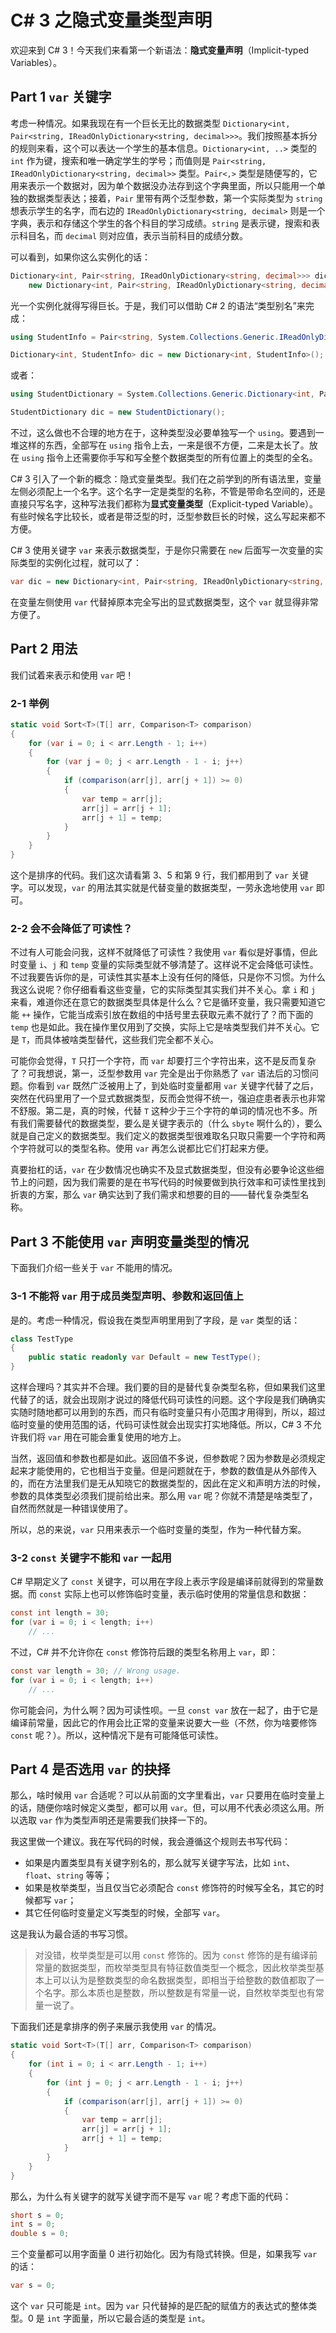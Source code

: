 # C# 3 之隐式变量类型声明

欢迎来到 C# 3！今天我们来看第一个新语法：**隐式变量声明**（Implicit-typed Variables）。

## Part 1 `var` 关键字

考虑一种情况。如果我现在有一个巨长无比的数据类型 `Dictionary<int, Pair<string, IReadOnlyDictionary<string, decimal>>>`。我们按照基本拆分的规则来看，这个可以表达一个学生的基本信息。`Dictionary<int, ..>` 类型的 `int` 作为键，搜索和唯一确定学生的学号；而值则是 `Pair<string, IReadOnlyDictionary<string, decimal>>` 类型。`Pair<,>` 类型是随便写的，它用来表示一个数据对，因为单个数据没办法存到这个字典里面，所以只能用一个单独的数据类型表达；接着，`Pair` 里带有两个泛型参数，第一个实际类型为 `string` 想表示学生的名字，而右边的 `IReadOnlyDictionary<string, decimal>` 则是一个字典，表示和存储这个学生的各个科目的学习成绩。`string` 是表示键，搜索和表示科目名，而 `decimal` 则对应值，表示当前科目的成绩分数。

可以看到，如果你这么实例化的话：

```csharp
Dictionary<int, Pair<string, IReadOnlyDictionary<string, decimal>>> dic =
    new Dictionary<int, Pair<string, IReadOnlyDictionary<string, decimal>>>();
```

光一个实例化就得写得巨长。于是，我们可以借助 C# 2 的语法“类型别名”来完成：

```csharp
using StudentInfo = Pair<string, System.Collections.Generic.IReadOnlyDictionary<string, decimal>>>;

Dictionary<int, StudentInfo> dic = new Dictionary<int, StudentInfo>();
```

或者：

```csharp
using StudentDictionary = System.Collections.Generic.Dictionary<int, Pair<string, System.Collections.Generic.IReadOnlyDictionary<string, decimal>>>;

StudentDictionary dic = new StudentDictionary();
```

不过，这么做也不合理的地方在于，这种类型没必要单独写一个 `using`。要遇到一堆这样的东西，全部写在 `using` 指令上去，一来是很不方便，二来是太长了。放在 `using` 指令上还需要你手写和写全整个数据类型的所有位置上的类型的全名。

C# 3 引入了一个新的概念：隐式变量类型。我们在之前学到的所有语法里，变量左侧必须配上一个名字。这个名字一定是类型的名称，不管是带命名空间的，还是直接只写名字，这种写法我们都称为**显式变量类型**（Explicit-typed Variable）。有些时候名字比较长，或者是带泛型的时，泛型参数巨长的时候，这么写起来都不方便。

C# 3 使用关键字 `var` 来表示数据类型，于是你只需要在 `new` 后面写一次变量的实际类型的实例化过程，就可以了：

```csharp
var dic = new Dictionary<int, Pair<string, IReadOnlyDictionary<string, decimal>>>();
```

在变量左侧使用 `var` 代替掉原本完全写出的显式数据类型，这个 `var` 就显得非常方便了。

## Part 2 用法

我们试着来表示和使用 `var` 吧！

### 2-1 举例

```csharp
static void Sort<T>(T[] arr, Comparison<T> comparison)
{
    for (var i = 0; i < arr.Length - 1; i++)
    {
        for (var j = 0; j < arr.Length - 1 - i; j++)
        {
            if (comparison(arr[j], arr[j + 1]) >= 0)
            {
                var temp = arr[j];
                arr[j] = arr[j + 1];
                arr[j + 1] = temp;
            }
        }
    }
}
```

这个是排序的代码。我们这次请看第 3、5 和第 9 行，我们都用到了 `var` 关键字。可以发现，`var` 的用法其实就是代替变量的数据类型，一劳永逸地使用 `var` 即可。

### 2-2 会不会降低了可读性？

不过有人可能会问我，这样不就降低了可读性？我使用 `var` 看似是好事情，但此时变量 `i`、`j` 和 `temp` 变量的实际类型就不够清楚了。这样说不定会降低可读性。不过我要告诉你的是，可读性其实基本上没有任何的降低，只是你不习惯。为什么我这么说呢？你仔细看看这些变量，它的实际类型其实我们并不关心。拿 `i` 和 `j` 来看，难道你还在意它的数据类型具体是什么么？它是循环变量，我只需要知道它能 `++` 操作，它能当成索引放在数组的中括号里去获取元素不就行了？而下面的 `temp` 也是如此。我在操作里仅用到了交换，实际上它是啥类型我们并不关心。它是 `T`，而具体被啥类型替代，这些我们完全都不关心。

可能你会觉得，`T` 只打一个字符，而 `var` 却要打三个字符出来，这不是反而复杂了？可我想说，第一，泛型参数用 `var` 完全是出于你熟悉了 `var` 语法后的习惯问题。你看到 `var` 既然广泛被用上了，到处临时变量都用 `var` 关键字代替了之后，突然在代码里用了一个显式数据类型，反而会觉得不统一，强迫症患者表示也非常不舒服。第二是，真的时候，代替 `T` 这种少于三个字符的单词的情况也不多。所有我们需要替代的数据类型，要么是关键字表示的（什么 `sbyte` 啊什么的），要么就是自己定义的数据类型。我们定义的数据类型很难取名只取只需要一个字符和两个字符就可以的类型名称。使用 `var` 再怎么说都比它们打起来方便。

真要抬杠的话，`var` 在少数情况也确实不及显式数据类型，但没有必要争论这些细节上的问题，因为我们需要的是在书写代码的时候要做到执行效率和可读性里找到折衷的方案，那么 `var` 确实达到了我们需求和想要的目的——替代复杂类型名称。

## Part 3 不能使用 `var` 声明变量类型的情况

下面我们介绍一些关于 `var` 不能用的情况。

### 3-1 不能将 `var` 用于成员类型声明、参数和返回值上

是的。考虑一种情况，假设我在类型声明里用到了字段，是 `var` 类型的话：

```csharp
class TestType
{
    public static readonly var Default = new TestType();
}
```

这样合理吗？其实并不合理。我们要的目的是替代复杂类型名称，但如果我们这里代替了的话，就会出现刚才说过的降低代码可读性的问题。这个字段是我们确确实实随时随地都可以用到的东西，而只有临时变量只有小范围才用得到，所以，超过临时变量的使用范围的话，代码可读性就会出现实打实地降低。所以，C# 3 不允许我们将 `var` 用在可能会重复使用的地方上。

当然，返回值和参数也都是如此。返回值不多说，但参数呢？因为参数是必须规定起来才能使用的，它也相当于变量。但是问题就在于，参数的数值是从外部传入的，而在方法里我们是无从知晓它的数据类型的，因此在定义和声明方法的时候，参数的具体类型必须我们提前给出来。那么用 `var` 呢？你就不清楚是啥类型了，自然而然就是一种错误使用了。

所以，总的来说，`var` 只用来表示一个临时变量的类型，作为一种代替方案。

### 3-2 `const` 关键字不能和 `var` 一起用

C# 早期定义了 `const` 关键字，可以用在字段上表示字段是编译前就得到的常量数据。而 `const` 实际上也可以修饰临时变量，表示临时使用的常量信息和数据：

```csharp
const int length = 30;
for (var i = 0; i < length; i++)
    // ...
```

 不过，C# 并不允许你在 `const` 修饰符后跟的类型名称用上 `var`，即：

```csharp
const var length = 30; // Wrong usage.
for (var i = 0; i < length; i++)
    // ...
```

你可能会问，为什么啊？因为可读性呗。一旦 `const var` 放在一起了，由于它是编译前常量，因此它的作用会比正常的变量来说要大一些（不然，你为啥要修饰 `const` 呢？）。所以，这种情况下是有可能降低可读性。

## Part 4 是否选用 `var` 的抉择

那么，啥时候用 `var` 合适呢？可以从前面的文字里看出，`var` 只要用在临时变量上的话，随便你啥时候定义类型，都可以用 `var`。但，可以用不代表必须这么用。所以选取 `var` 作为类型声明还是需要我们抉择一下的。

我这里做一个建议。我在写代码的时候，我会遵循这个规则去书写代码：

* 如果是内置类型具有关键字别名的，那么就写关键字写法，比如 `int`、`float`、`string` 等等；
* 如果是枚举类型，当且仅当它必须配合 `const` 修饰符的时候写全名，其它的时候都写 `var`；
* 其它任何临时变量定义写类型的时候，全部写 `var`。

这是我认为最合适的书写习惯。

> 对没错，枚举类型是可以用 `const` 修饰的。因为 `const` 修饰的是有编译前常量的数据类型，而枚举类型具有特征数值类型一个概念，因此枚举类型基本上可以认为是整数类型的命名数据类型，即相当于给整数的数值都取了一个名字。那么本质也是整数，所以整数是有常量一说，自然枚举类型也有常量一说了。

下面我们还是拿排序的例子来展示我使用 `var` 的情况。

```csharp
static void Sort<T>(T[] arr, Comparison<T> comparison)
{
    for (int i = 0; i < arr.Length - 1; i++)
    {
        for (int j = 0; j < arr.Length - 1 - i; j++)
        {
            if (comparison(arr[j], arr[j + 1]) >= 0)
            {
                var temp = arr[j];
                arr[j] = arr[j + 1];
                arr[j + 1] = temp;
            }
        }
    }
}
```

那么，为什么有关键字的就写关键字而不是写 `var` 呢？考虑下面的代码：

```csharp
short s = 0;
int s = 0;
double s = 0;
```

三个变量都可以用字面量 0 进行初始化。因为有隐式转换。但是，如果我写 `var` 的话：

```csharp
var s = 0;
```

这个 `var` 只可能是 `int`。因为 `var` 只代替掉的是匹配的赋值方的表达式的整体类型。0 是 `int` 字面量，所以它最合适的类型是 `int`。